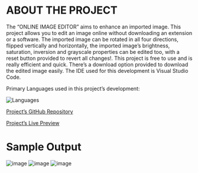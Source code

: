 # ABOUT THE PROJECT

The “ONLINE IMAGE EDITOR” aims to enhance an imported image. This project allows you to edit an image online without downloading an extension or a software. The imported image can be rotated in all four directions, flipped vertically and horizontally, the imported image’s brightness, saturation, inversion and grayscale properties can be edited too, with a reset button provided to revert all changes!. This project is free to use and is really efficient and quick. There’s a download option provided to download the edited image easily. The IDE used for this development is Visual Studio Code.

Primary Languages used in this project’s development:

![Languages](https://user-images.githubusercontent.com/112800761/230730587-9b8d67d1-311e-471b-9287-370a9fbfb4c5.png)

[Project’s GitHub Repository](https://github.com/roni-2004/Online-Image-Editor)

[Project’s Live Preview](https://roni-image-editor.netlify.app/)

# Sample Output
![image](https://user-images.githubusercontent.com/112800761/230730622-d623fa49-d46b-4795-98de-f81c30beeee2.png)
![image](https://user-images.githubusercontent.com/112800761/230730774-9deb10ae-2041-49de-9e18-2ccbe7e47797.png)
![image](https://user-images.githubusercontent.com/112800761/230730659-f463c218-ca24-479f-80a2-5af28c6a6561.png)

